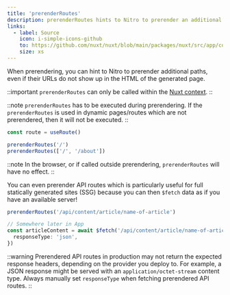 ```yaml
---
title: 'prerenderRoutes'
description: prerenderRoutes hints to Nitro to prerender an additional route.
links:
  - label: Source
    icon: i-simple-icons-github
    to: https://github.com/nuxt/nuxt/blob/main/packages/nuxt/src/app/composables/ssr.ts
    size: xs
---
```


When prerendering, you can hint to Nitro to prerender additional paths, even if their URLs do not show up in the HTML of the generated page.

::important
`prerenderRoutes` can only be called within the [Nuxt context](/docs/3.x/guide/going-further/nuxt-app#the-nuxt-context).
::

::note
`prerenderRoutes` has to be executed during prerendering. If the `prerenderRoutes` is used in dynamic pages/routes which are not prerendered, then it will not be executed.
::

```ts
const route = useRoute()

prerenderRoutes('/')
prerenderRoutes(['/', '/about'])
```

::note
In the browser, or if called outside prerendering, `prerenderRoutes` will have no effect.
::

You can even prerender API routes which is particularly useful for full statically generated sites (SSG) because you can then `$fetch` data as if you have an available server!

```ts
prerenderRoutes('/api/content/article/name-of-article')

// Somewhere later in App
const articleContent = await $fetch('/api/content/article/name-of-article', {
  responseType: 'json',
})
```

::warning
Prerendered API routes in production may not return the expected response headers, depending on the provider you deploy to. For example, a JSON response might be served with an `application/octet-stream` content type.
Always manually set `responseType` when fetching prerendered API routes.
::
